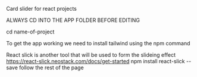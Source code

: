 Card slider for react projects

ALWAYS CD INTO THE APP FOLDER BEFORE EDITING

cd name-of-project

To get the app working we need to install tailwind using the npm command

React slick is another tool that will be used to form the slideing effect
https://react-slick.neostack.com/docs/get-started
npm install react-slick --save
follow the rest of the page

